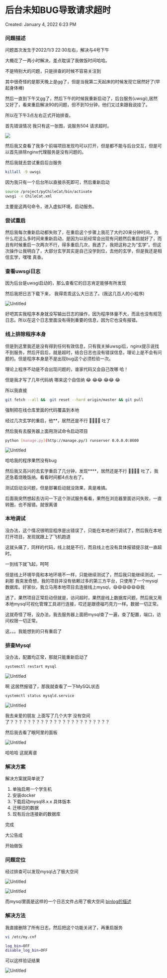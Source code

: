 # 后台未知BUG导致请求超时

Created: January 4, 2022 6:23 PM

### 问题描述

问题首次发生于2022/1/3 22:30左右，解决与4号下午

大概花了一两小时解决，差点耽误了我做饭时间哈哈。

不是特别大的问题，只是排查的时候不容易关注到

其中很奇怪的是那天晚上是gg了，但是当我第二天起床的时候发现它居然好了(早起身体棒)

然后一直到下午又gg了，然后下午的时候我重新启动了，后台服务(uwsgi),居然又好了，看来重启解决90的问题，但不到10分钟，他们又过来跟我说挂了。

所以在下午3点左右正式开始排查。

首先错误情况 我只有这一张图，说服务504 请求超时。

![](images/Untitled-16414568691147.png)

然后我又查看了我多个前端项目发现均可以打开，但是都不能与后台交互，但是可以首先排除nginx代理服务是没有问题的。

然后我就去尝试重启后台服务

```bash
killall -9 uwsgi
```

因为我只有一个后台所以直接杀死即可，然后重新启动

```bash
source /project/pyChileCat/bin/activate
uwsgi -x ChileCat.xml
```

主要是这两句命令，进入虚拟环境，启动服务。

### 尝试重启

然后我每次重新启动都失败了，在重启这个步骤上我花了大约20来分钟时间，为什么花这么多时间来重新启动，是因为以前经常会出现有问题然后重启就好了，而且有时候重启一次两次不行，得多重启几次，我透了，我把这称之为“玄学”。但这次操作让我明白了，大部分玄学其实是自己没学到位，去他的玄学，但是我还是相信玄学，嘿嘿 真香。

### 查看uwsgi日志

因为后台是uwsgi启动的，那么查看它的日志肯定能够有所发现

然后我把日志下载下来， 我得乖乖这么大日志了。(我这几百人的小程序)

![Untitled](images/Untitled%201.png)

好吧其实我程序本身就没写输出日志的操作，因为程序体量不大，而且也没有规范日志。所以在这个日志里面没有得到重要的信息，因为它也没有报错。

### 线上排除程序本身

但是到这里我还是没有得到任何有效信息，只有我关掉uwsgi后，nginx提示说找不到服务，然后开启后，就是超时，结合日志也没有错误信息，理论上是不会有问题的。但是程序本身是不是出现bug这个必须检验一次。

理论上程序不动是不会出现问题的，谁家代码又会自己改哪 哈！

但是我才写了几年代码纳 哪来这个自信纳 😂 😂😂 😂😂 😂

所以我直接

```bash
git fetch --all &&  git reset --hard origin/master && git pull
```

强制把在线仓库里面的代码覆盖到本地

经过几次玄学的重启，他**，居然还是不行 🤮🤮🤮🤮 吐了

然后我有去服务器上面用测试命令启动项目

```bash
python [manage.py](http://manage.py/) runserver 0.0.0.0:8600
```

![Untitled](images/Untitled%202.png)

哈哈我的程序果然没有bug

然后我又高兴的去玄学重启了几分钟，发现****，居然还是不行 🤮🤮🤮🤮 吐了，我还急着烧晚饭纳。看看时间都4点左右了。

测试启动没问题，但是部署启动就没效果，真是难搞。

后面我突然想起去访问一下这个测试服务看看，果然在浏览器里面访问失败，一直转圈，也不报错。就很离谱

### 本地调试

没办法，这个情况很明显程序是出错误了，只能在本地进行调试了，然后我在本地打开项目，发现就跟上了飞机跑道

这就头痛了，同样的代码，线上就是不行，而且线上也没有具体报错提示就一直超时。

一到线下就飞起，呵呵

但是线上环境毕竟和本地环境不一样，只能继续测试了，然后我只能继续测试，一刹那 我突发奇想，我的项目并没有依赖过多的第三方平台，只使用了一个mysql数据库。好家伙，我立马用本地项目去连接线上mysql，😄😄😄😄😄😄我

透了，果然项目正常启动但就是，访问超时，果然是线上数据库问题，然后我又用本地mysql可视化管理工具进行连接，哎还是跟德福巧克力一样。数据一切正常。

这就奇怪了呀，没办法，我去服务器上面把mysql查了一遍，查了配置，端口，访问权限一切正常。

这。。。我能想到的只有重启了

### 排查Mysql

没办法，配置均正常，那就只能重新启动了

```bash
systemctl restart mysql
```

![Untitled](images/Untitled%203-16414559663411.png)

啊 这居然报错了，那我就查看了一下MySQL状态

```bash
systemctl status mysqld.service
```

![Untitled](images/Untitled%204-16414559860842.png)

我去亲爱的朋友 上面写了几个大字  没有空间了？？？？？？？？？？？？？？？？？？？？？？？

然后我去看了眼阿里的面板

![Untitled](images/Untitled%205-16414560200683.png)

哈哈哈 这就离谱

### 解决方案

解决方案就简单说了

1. 单独启用一个学生机
2. 安装docker
3. 下载启动mysql8.x.x 具体版本
4. 迁移旧的数据
5. 现有后台连接新的数据库

完成

大公告成

开始做饭

### 问题定位

经过排查可以发现mysql占了极大空间

![Untitled](images/Untitled%206-16414560324274.png)

![Untitled](images/Untitled%207-16414560467355.png)

而mysql里面是这样的一个日志文件占用了极大空间 [binlog的描述](https://blog.csdn.net/weixin_43944305/article/details/108620849)

### 解决方法

我直接删除了所有日志，然后把这个功能关闭了，再重启服务

```bash
vi /etc/my.cnf

log_bin=OFF
disable_log_bin=OFF
```

可以这样验证结果

![Untitled](images/Untitled%208-16414560698936.png)